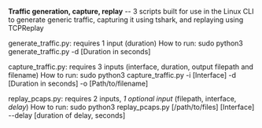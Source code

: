 **Traffic generation, capture, replay** -- 3 scripts built for use in the Linux CLI to generate generic traffic, capturing it using tshark, and replaying using TCPReplay
  
generate_traffic.py: 
  requires 1 input (duration)
How to run:
  sudo python3 generate_traffic.py -d [Duration in seconds]

capture_traffic.py:
  requires 3 inputs (interface, duration, output filepath and filename)
How to run:
  sudo python3 capture_traffic.py -i [Interface] -d [Duration in seconds] -o [Path/to/filename]

replay_pcaps.py:
  requires 2 inputs, *1 optional input* (filepath, interface, *delay*)
How to run:
  sudo python3 replay_pcaps.py [/path/to/files] [Interface] --delay [duration of delay, seconds]
